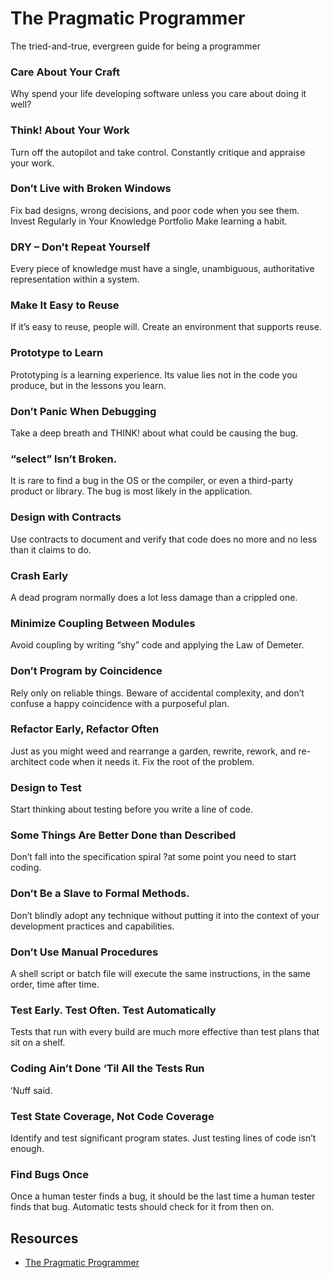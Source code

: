 # The Pragmatic Programmer

The tried-and-true, evergreen guide for being a programmer

### Care About Your Craft

Why spend your life developing software unless you care about doing it well?


### Think! About Your Work

Turn off the autopilot and take control. Constantly critique and appraise your work.


### Don’t Live with Broken Windows

Fix bad designs, wrong decisions, and poor code when you see them.
Invest Regularly in Your Knowledge Portfolio
Make learning a habit.


### DRY – Don’t Repeat Yourself

Every piece of knowledge must have a single, unambiguous, authoritative representation within a system.


### Make It Easy to Reuse

If it’s easy to reuse, people will. Create an environment that supports reuse.


### Prototype to Learn

Prototyping is a learning experience. Its value lies not in the code you produce, but in the lessons you learn.


### Don’t Panic When Debugging

Take a deep breath and THINK! about what could be causing the bug.


### “select” Isn’t Broken.

It is rare to find a bug in the OS or the compiler, or even a third-party product or library. The bug is most likely in the application.


### Design with Contracts

Use contracts to document and verify that code does no more and no less than it claims to do.


### Crash Early

A dead program normally does a lot less damage than a crippled one.


### Minimize Coupling Between Modules

Avoid coupling by writing “shy” code and applying the Law of Demeter.


### Don’t Program by Coincidence

Rely only on reliable things. Beware of accidental complexity, and don’t confuse a happy coincidence with a purposeful plan.


### Refactor Early, Refactor Often

Just as you might weed and rearrange a garden, rewrite, rework, and re-architect code when it needs it. Fix the root of the problem.


### Design to Test

Start thinking about testing before you write a line of code.


### Some Things Are Better Done than Described

Don’t fall into the specification spiral ?at some point you need to start coding.


### Don’t Be a Slave to Formal Methods.

Don’t blindly adopt any technique without putting it into the context of your development practices and capabilities.


### Don’t Use Manual Procedures

A shell script or batch file will execute the same instructions, in the same order, time after time.


### Test Early. Test Often. Test Automatically

Tests that run with every build are much more effective than test plans that sit on a shelf.


### Coding Ain’t Done ‘Til All the Tests Run

‘Nuff said.


### Test State Coverage, Not Code Coverage

Identify and test significant program states. Just testing lines of code isn’t enough.


### Find Bugs Once

Once a human tester finds a bug, it should be the last time a human tester finds that bug. Automatic tests should check for it from then on.

## Resources

* [The Pragmatic Programmer](https://www.amazon.com/Pragmatic-Programmer-Journeyman-Master/dp/020161622X)
